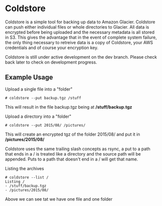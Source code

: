 # Coldstore

Coldstore is a simple tool for backing up data to Amazon Glacier. Coldstore can
push either individual files or whole directories to Glacier. All data is
encrypted before being uploaded and the necessary metadata is all stored in S3.
This gives the advantage that in the event of complete system failure, the only
thing necessary to retreive data is a copy of Coldstore, your AWS credentials
and of course your encryption key. 

Coldstore is still under active development on the dev branch. Please check
back later to check on development progress. 

## Example Usage

Upload a single file into a "folder"
```
# coldstore --put backup.tgz /stuff
```
This will result in the file backup.tgz being at **/stuff/backup.tgz**

Upload a directory into a "folder"
```
# coldstore --put 2015/08/ /pictures/
```
This will create an encrypted tgz of the folder 2015/08/ and put it in **/pictures/2015/08/** 

Coldstore uses the same trailing slash concepts as rsync, a put to a path that
ends in a / is treated like a directory and the source path will be appended.
Puts to a path that doesn't end in a / will get that name. 

Listing the archives
```
# coldstore --list /
Listing /
- /stuff/backup.tgz
- /pictures/2015/08/
```

Above we can see tat we have one file and one folder
